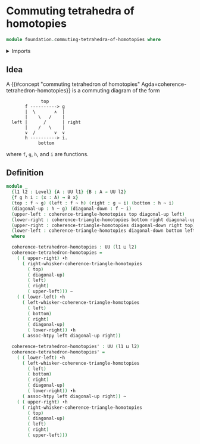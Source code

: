# Commuting tetrahedra of homotopies

```agda
module foundation.commuting-tetrahedra-of-homotopies where
```

<details><summary>Imports</summary>

```agda
open import foundation.commuting-triangles-of-homotopies
open import foundation.universe-levels

open import foundation-core.homotopies
```

</details>

## Idea

A
{{#concept "commuting tetrahedron of homotopies" Agda=coherence-tetrahedron-homotopies}}
is a commuting diagram of the form

```text
             top
       f ----------> g
       |  \       ∧  |
       |    \   /    |
  left |      /      | right
       |    /   \    |
       ∨  /       ∨  ∨
       h ----------> i.
            bottom
```

where `f`, `g`, `h`, and `i` are functions.

## Definition

```agda
module _
  {l1 l2 : Level} {A : UU l1} {B : A → UU l2}
  {f g h i : (x : A) → B x}
  (top : f ~ g) (left : f ~ h) (right : g ~ i) (bottom : h ~ i)
  (diagonal-up : h ~ g) (diagonal-down : f ~ i)
  (upper-left : coherence-triangle-homotopies top diagonal-up left)
  (lower-right : coherence-triangle-homotopies bottom right diagonal-up)
  (upper-right : coherence-triangle-homotopies diagonal-down right top)
  (lower-left : coherence-triangle-homotopies diagonal-down bottom left)
  where

  coherence-tetrahedron-homotopies : UU (l1 ⊔ l2)
  coherence-tetrahedron-homotopies =
    ( ( upper-right) ∙h
      ( right-whisker-coherence-triangle-homotopies
        ( top)
        ( diagonal-up)
        ( left)
        ( right)
        ( upper-left))) ~
    ( ( lower-left) ∙h
      ( left-whisker-coherence-triangle-homotopies
        ( left)
        ( bottom)
        ( right)
        ( diagonal-up)
        ( lower-right)) ∙h
      ( assoc-htpy left diagonal-up right))

  coherence-tetrahedron-homotopies' : UU (l1 ⊔ l2)
  coherence-tetrahedron-homotopies' =
    ( ( lower-left) ∙h
      ( left-whisker-coherence-triangle-homotopies
        ( left)
        ( bottom)
        ( right)
        ( diagonal-up)
        ( lower-right)) ∙h
      ( assoc-htpy left diagonal-up right)) ~
    ( ( upper-right) ∙h
      ( right-whisker-coherence-triangle-homotopies
        ( top)
        ( diagonal-up)
        ( left)
        ( right)
        ( upper-left)))
```

